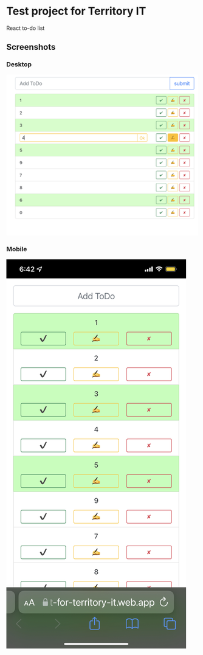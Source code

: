 # Test project for Territory IT
React to-do list

## Screenshots
### Desktop
![Alt text](/screenshots/desktop.png?raw=true "Desktop")
### Mobile
![Alt text](/screenshots/mobile.jpeg?raw=true "Mobile")


